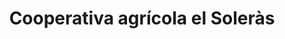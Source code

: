 ---
title: "Cooperativa agrícola el Soleràs"
url: /el-soleras/cooperativa-agricola-el-soleras/
shop: granja
---